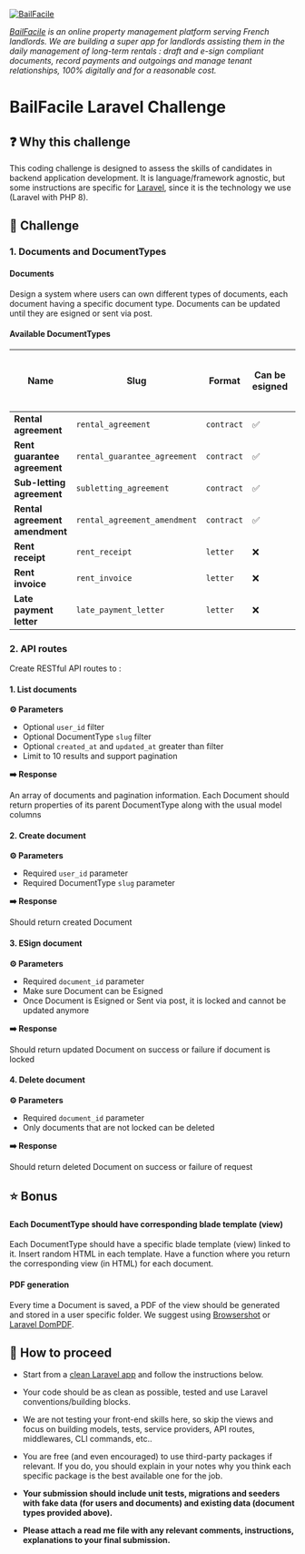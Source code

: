 
[![BailFacile](https://www.bailfacile.fr/img/logo_email.png)](https://www.bailfacile.fr)

*[BailFacile](https://www.bailfacile.fr) is an online property management platform serving French landlords. We are building a super app for landlords assisting them in the daily management of long-term rentals : draft and e-sign compliant documents, record payments and outgoings and manage tenant relationships, 100% digitally and for a reasonable cost.*
# BailFacile Laravel Challenge
## ❓ Why this challenge

This coding challenge is designed to assess the skills of candidates in backend application development. It is language/framework agnostic, but some instructions are specific for [Laravel](https://www.laravel.com), since it is the technology we use (Laravel with PHP 8).
## 🏁 Challenge

### 1. Documents and DocumentTypes

#### Documents

Design a system where users can own different types of documents, each document having a specific document type.
Documents can be updated until they are esigned or sent via post.
#### Available DocumentTypes
  
| Name | Slug | Format | Can be esigned | Can be sent via email | Can be sent via post | Can be updated
|--|--|--|--|--|--|--|
| **Rental agreement** | `rental_agreement` | `contract` | ✅ | ✅ | ❌ | ✅
| **Rent guarantee agreement** | `rental_guarantee_agreement` | `contract` | ✅ | ✅ | ❌ | ✅
| **Sub-letting agreement** | `subletting_agreement` | `contract` | ✅ | ✅ | ❌ | ✅
| **Rental agreement amendment**| `rental_agreement_amendment` | `contract` | ✅ | ✅ | ❌ | ✅
| **Rent receipt** | `rent_receipt` | `letter` | ❌ | ✅ | ✅ | ✅
| **Rent invoice** | `rent_invoice` | `letter` | ❌ | ✅ | ✅ | ✅
| **Late payment letter** | `late_payment_letter` | `letter` | ❌ | ✅ | ✅ | ✅

### 2. API routes

Create RESTful API routes to :

#### 1. List documents

**⚙️ Parameters**

- Optional `user_id` filter
- Optional DocumentType `slug` filter
- Optional `created_at` and `updated_at` greater than filter
- Limit to 10 results and support pagination

**➡️ Response**

An array of documents and pagination information. Each Document should return properties of its parent DocumentType along with the usual model columns

#### 2. Create document

**⚙️ Parameters**

- Required `user_id` parameter
- Required DocumentType `slug` parameter

**➡️ Response**

Should return created Document

#### 3. ESign document

**⚙️ Parameters**

- Required `document_id` parameter
- Make sure Document can be Esigned
- Once Document is Esigned or Sent via post, it is locked and cannot be updated anymore

**➡️ Response**

Should return updated Document on success or failure if document is locked

#### 4. Delete document

**⚙️ Parameters**

- Required `document_id` parameter
- Only documents that are not locked can be deleted

**➡️ Response**

Should return deleted Document on success or failure of request
## ⭐ Bonus

#### Each DocumentType should have corresponding blade template (view)

Each DocumentType should have a specific blade template (view) linked to it. Insert random HTML in each template.
Have a function where you return the corresponding view (in HTML) for each document.
#### PDF generation

Every time a Document is saved, a PDF of the view should be generated and stored in a user specific folder.
We suggest using [Browsershot](https://github.com/spatie/browsershot) or [Laravel DomPDF](https://github.com/barryvdh/laravel-dompdf).

## 🧪 How to proceed

- Start from a [clean Laravel app](https://laravel.com/docs/8.x/installation) and follow the instructions below.

- Your code should be as clean as possible, tested and use Laravel conventions/building blocks.

- We are not testing your front-end skills here, so skip the views and focus on building models, tests, service providers, API routes, middlewares, CLI commands, etc..

- You are free (and even encouraged) to use third-party packages if relevant. If you do, you should explain in your notes why you think each specific package is the best available one for the job.

- **Your submission should include unit tests, migrations and seeders with fake data (for users and documents) and existing data (document types provided above).**

- **Please attach a read me file with any relevant comments, instructions, explanations to your final submission.**
